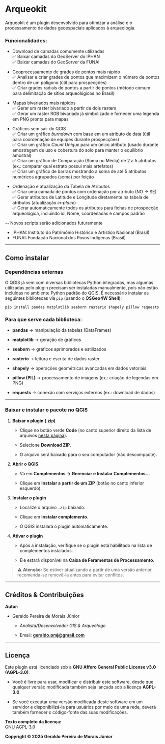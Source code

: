 
# Arqueokit

Arqueokit é um plugin desenvolvido para otimizar a análise e o processamento de dados geoespaciais aplicados à arqueologia.

### Funcionalidades:

-   Download de camadas comumente utilizadas  
    ✅ Baixar camadas do GeoServer do IPHAN  
    ✅ Baixar camadas do GeoServer da FUNAI
    
-   Geoprocessamento de grades de pontos mais rápido  
    ✅ Analisar e criar grades de pontos que maximizem o número de pontos dentro de um polígono (útil para prospecções)  
    ✅ Criar grades radiais de pontos a partir de pontos (método comum para delimitação de sítios arqueológicos no Brasil)
    
-   Mapas bivariados mais rápidos  
    ✅ Gerar um raster bivariado a partir de dois rasters  
    ✅ Gerar um raster RGB bivariado já simbolizado e fornecer uma legenda em PNG pronta para mapas
    
-   Gráficos sem sair do QGIS  
    ✅ Criar um gráfico _burndown_ com base em um atributo de data (útil para coordenação de equipes durante prospecções)  
    ✅ Criar um gráfico _Count Unique_ para um único atributo (usado durante amostragem de uso e cobertura do solo para manter o equilíbrio amostral)  
    ✅ Criar um gráfico de Comparação (Soma ou Média) de 2 a 5 atributos (ex.: comparar qual estrato possui mais artefatos)  
    ✅ Criar um gráfico de barras mostrando a soma de até 5 atributos numéricos agrupados (soma) por feição
    
-   Ordenação e atualização da Tabela de Atributos  
    ✅ Criar uma camada de pontos com ordenação por atributo (NO → SE)  
    ✅ Gerar atributos de Latitude e Longitude diretamente na tabela de atributos (atualização _in-place_)  
    ✅ Gerar automaticamente todos os atributos para fichas de prospecção arqueológica, incluindo id, Nome, coordenadas e campos padrão
    

-- Novos scripts serão adicionados futuramente

* IPHAN: Instituto do Patrimônio Histórico e Artístico Nacional (Brasil)  
* FUNAI: Fundação Nacional dos Povos Indígenas (Brasil)

----------

## Como instalar

### Dependências externas

O QGIS já vem com diversas bibliotecas Python integradas, mas algumas utilizadas pelo plugin precisam ser instaladas manualmente, pois não estão incluídas no ambiente Python padrão do QGIS. É necessário instalar as seguintes bibliotecas via `pip` (usando o **OSGeo4W Shell**):



    pip install pandas matplotlib seaborn rasterio shapely pillow requests 

### **Para que serve cada biblioteca:**

-   **pandas** → manipulação da tabelas (DataFrames)
    
-   **matplotlib** → geração de gráficos
    
-   **seaborn** → gráficos aprimorados e estilizados
    
-   **rasterio** → leitura e escrita de dados raster
    
-   **shapely** → operações geométricas avançadas em dados vetoriais
    
-   **pillow (PIL)** → processamento de imagens (ex.: criação de legendas em PNG)
    
-   **requests** → conexão com serviços externos (ex.: download de dados)
    

----------

### **Baixar e instalar o pacote no QGIS**

1.  **Baixar o plugin (.zip)**
    
    -   Clique no botão verde **Code** (no canto superior direito da lista de arquivos [nesta página](https://github.com/geraldopmj/Arqueokit/tree/main)).
        
    -   Selecione **Download ZIP**.
        
    -   O arquivo será baixado para o seu computador (não descompacte).
        
2.  **Abrir o QGIS**
    
    -   Vá em **Complementos → Gerenciar e Instalar Complementos…**
        
    -   Clique em **Instalar a partir de um ZIP** (botão no canto inferior esquerdo).
        
3.  **Instalar o plugin**
    
    -   Localize o arquivo `.zip` baixado.
        
    -   Clique em **Instalar complemento**.
        
    -   O QGIS instalará o plugin automaticamente.
        
4.  **Ativar o plugin**
    
    -   Após a instalação, verifique se o plugin está habilitado na lista de complementos instalados.
        
    -   Ele estará disponível na **Caixa de Feramentas de Processamento**.
        

> ⚠️ **Atenção:** Se estiver atualizando a partir de uma versão anterior, recomenda-se removê-la antes para evitar conflitos.

----------

## **Créditos & Contribuições**

**Autor:**

-   Geraldo Pereira de Morais Júnior
    
    -   _Analista/Desenvolvedor GIS & Arqueólogo_
        
    -   Email: **geraldo.pmj@gmail.com**
        

----------

## **Licença**

Este plugin está licenciado sob a **GNU Affero General Public License v3.0 (AGPL-3.0)**.

-   Você é livre para usar, modificar e distribuir este software, desde que qualquer versão modificada também seja lançada sob a licença **AGPL-3.0**.
    
-   Se você executar uma versão modificada deste software em um servidor e disponibilizá-la para usuários por meio de uma rede, deverá também fornecer o código-fonte das suas modificações.
    

**Texto completo da licença:**  
[GNU AGPL-3.0](https://www.gnu.org/licenses/agpl-3.0.en.html)

**Copyright © 2025 Geraldo Pereira de Morais Júnior**
